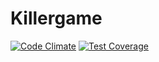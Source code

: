 # Killergame

[![Code Climate](https://codeclimate.com/github/antonwestman/killergame/badges/gpa.svg)](https://codeclimate.com/github/antonwestman/killergame)
[![Test Coverage](https://codeclimate.com/github/antonwestman/killergame/badges/coverage.svg)](https://codeclimate.com/github/antonwestman/killergame/coverage)
